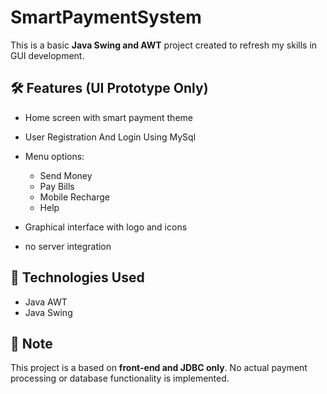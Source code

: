 # SmartPaymentSystem

This is a basic **Java Swing and AWT** project created to refresh my skills in GUI development.

## 🛠 Features (UI Prototype Only)

* Home screen with smart payment theme
* User Registration And Login Using MySql
* Menu options:

  * Send Money
  * Pay Bills
  * Mobile Recharge
  * Help
* Graphical interface with logo and icons
* no server integration 

## 📌 Technologies Used

* Java AWT
* Java Swing

## 🚧 Note

This project is a based on **front-end and JDBC only**. No actual payment processing or database functionality is implemented.
